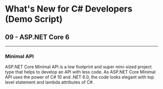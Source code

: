 # What's New for C# Developers (Demo Script)

## 09 - ASP.NET Core 6

---

### Minimal API
ASP.NET Core Minimal API is a low footprint and super mini-sized project type that helps to develop an API with less code.  As ASP.NET Core Minimal API uses the power of C# 10 and .NET 6.0, the code looks elegant with top level statement and lambda attributes of C#.